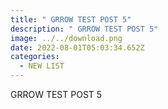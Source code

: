 ```yaml
---
title: " GRROW TEST POST 5"
description: " GRROW TEST POST 5"
image: ../../download.png
date: 2022-08-01T05:03:34.652Z
categories:
  - NEW LIST
---
```

GRROW TEST POST 5